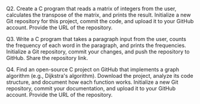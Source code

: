 Q2. Create a C program that reads a matrix of integers from the user, calculates the transpose of the matrix, and prints
the result. Initialize a new Git repository for this project, commit the code, and upload it to your GitHub account.
Provide the URL of the repository.

Q3. Write a C program that takes a paragraph input from the user, counts the frequency of each word in the paragraph,
and prints the frequencies. Initialize a Git repository, commit your changes, and push the repository to GitHub.
Share the repository link.

Q4. Find an open-source C project on GitHub that implements a graph algorithm (e.g., Dijkstra's algorithm).
Download the project, analyze its code structure, and document how each function works. Initialize a new Git
repository, commit your documentation, and upload it to your GitHub account. Provide the URL of the repository.
